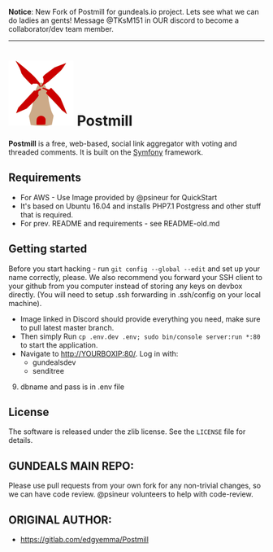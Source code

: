 **Notice**: New Fork of Postmill for gundeals.io project. 
Lets see what we can do ladies an gents!
Message @TKsM151 in OUR discord to become a collaborator/dev team member.

***

# ![](docs/assets/postmill-128.png) Postmill

**Postmill** is a free, web-based, social link aggregator with voting and threaded comments. 
It is built on the [Symfony](https://symfony.com/) framework.

## Requirements

* For AWS - Use Image provided by @psineur for QuickStart
* It's based on Ubuntu 16.04 and installs PHP7.1 Postgress and other stuff that is required.
* For prev. README and requirements - see README-old.md

## Getting started

Before you start hacking - run `git config --global --edit` and set up your name correctly, please.
We also recommend you forward your SSH client to your github from you computer instead of storing any keys on devbox directly.
(You will need to setup .ssh forwarding in .ssh/config on your local machine). 

* Image linked in Discord should provide everything you need, make sure to pull latest master branch.
* Then simply Run `cp .env.dev .env; sudo bin/console server:run *:80` to start the application.
* Navigate to <http://YOURBOXIP:80/>. Log in with: 
  * gundealsdev 
  * senditree
9. dbname and pass is in .env file

## License

The software is released under the zlib license. See the `LICENSE` file for
details.

## GUNDEALS MAIN REPO:
Please use pull requests from your own fork for any non-trivial changes, so we can have code review.
@psineur volunteers to help with code-review.

## ORIGINAL AUTHOR:

* https://gitlab.com/edgyemma/Postmill
